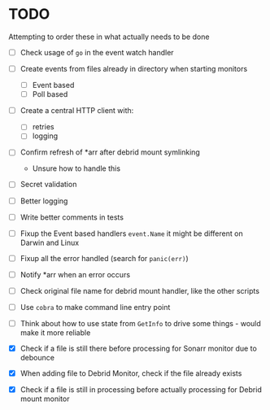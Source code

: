 # TODO

Attempting to order these in what actually needs to be done

- [ ] Check usage of `go` in the event watch handler
- [ ] Create events from files already in directory when starting monitors
    - [ ] Event based
    - [ ] Poll based
- [ ] Create a central HTTP client with:
    - [ ] retries
    - [ ] logging
- [ ] Confirm refresh of *arr after debrid mount symlinking
    - Unsure how to handle this
- [ ] Secret validation
- [ ] Better logging
- [ ] Write better comments in tests
- [ ] Fixup the Event based handlers `event.Name` it might be different on Darwin and Linux
- [ ] Fixup all the error handled (search for `panic(err)`)
- [ ] Notify *arr when an error occurs
- [ ] Check original file name for debrid mount handler, like the other scripts
- [ ] Use `cobra` to make command line entry point
- [ ] Think about how to use state from `GetInfo` to drive some things - would make it more reliable

- [X] Check if a file is still there before processing for Sonarr monitor due to debounce
- [X] When adding file to Debrid Monitor, check if the file already exists
- [X] Check if a file is still in processing before actually processing for Debrid mount monitor

